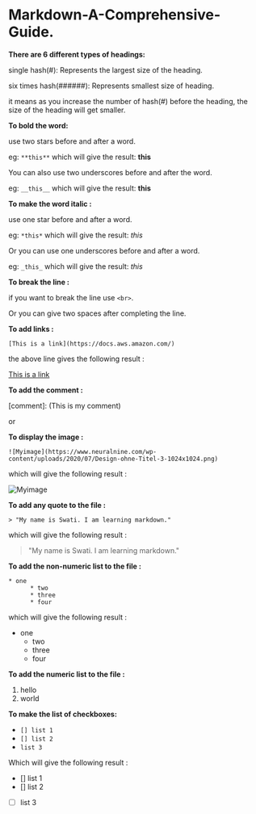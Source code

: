 # Markdown-A-Comprehensive-Guide.



**There are 6 different types of headings:**

single hash(#): Represents the largest size of the heading.

six times hash(######): Represents smallest size of heading.

it means as you increase the number of hash(#) before the heading, the size of the heading will get smaller.


**To bold the word:**

use two stars before and after a word.

eg: `**this**` which will give the result: **this**

You can also use two underscores before and after the word.

eg: `__this__` which will give the result: **this**

**To make the word italic :**

use one star before and after a word.

eg: `*this*` which will give the result: *this*

Or you can use one underscores before and after a word.

eg: `_this_` which will give the result: *this*

**To break the line :**

if you want to break the line use `<br>`.

Or you can give two spaces after completing the line.

**To add links :**

`[This is a link](https://docs.aws.amazon.com/)`

the above line gives the following result :

[This is a link](https://docs.aws.amazon.com/)


**To add the comment :**

[comment]: (This is my comment)

or

[//]: <> (This is also comment)

**To display the image :**

`![Myimage](https://www.neuralnine.com/wp-content/uploads/2020/07/Design-ohne-Titel-3-1024x1024.png)`

which will give the following result :

![Myimage](https://www.neuralnine.com/wp-content/uploads/2020/07/Design-ohne-Titel-3-1024x1024.png)


**To add any quote to the file :**

`> "My name is Swati. I am learning markdown."`

which will give the following result :

> "My name is Swati. I am learning markdown."
> 

**To add the non-numeric list to the file :**

```
* one
      * two
      * three
      * four

```

which will give the following result :

- one
    - two
    - three
    - four

**To add the numeric list to the file :**

1. hello
2. world

**To make the list of checkboxes:**

- `[] list 1`
- `[] list 2`
- `list 3`

Which will give the following result :

- [] list 1
- [] list 2
- [ ]  list 3

